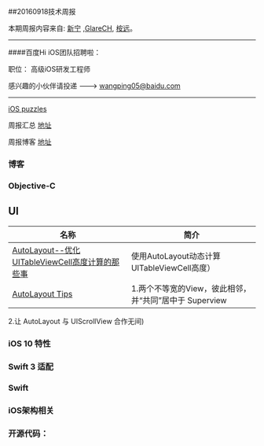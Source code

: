 
##20160918技术周报

本期周报内容来自: [新宁](https://github.com/SSSSSSnail) ,[GlareCH](https://github.com/GlareCH), [桉远](https://github.com/AnYuan)。


----------------------------------------------

####百度Hi iOS团队招聘啦：

职位： 高级iOS研发工程师

感兴趣的小伙伴请投递 ---> wangping05@baidu.com

----------------------------------------------

[iOS puzzles](https://github.com/BaiduHiDeviOS/iOS-puzzles)

周报汇总 [地址](https://github.com/BaiduHiDeviOS/iOS-Tech-Weekly)

周报博客 [地址](http://baiduhidevios.github.io/)


### 博客





### Objective-C

## UI
名称  |  简介
---- | ----
[AutoLayout--优化UITableViewCell高度计算的那些事](http://blog.sunnyxx.com/2015/05/17/cell-height-calculation/)|使用AutoLayout动态计算UITableViewCell高度）
[AutoLayout Tips](https://github.com/nixzhu/dev-blog/blob/master/autolayout-tips.md#tip-2 )|1.两个不等宽的View，彼此相邻，并“共同”居中于 Superview   
  2.让 AutoLayout 与 UIScrollView 合作无间)
 

### iOS 10 特性


### Swift 3 适配



### Swift



### iOS架构相关




### 开源代码：
